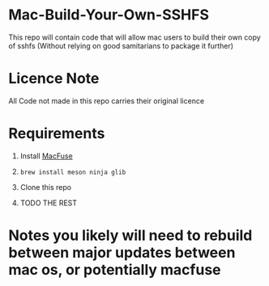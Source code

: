 # Mac-Build-Your-Own-SSHFS
This repo will contain code that will allow mac users to build their own copy of sshfs (Without relying on good samitarians to package it further)

# Licence Note

All Code not made in this repo carries their original licence

# Requirements

1. Install [MacFuse ](https://osxfuse.github.io/)

2. `brew install meson ninja glib`

3. Clone this repo

4. TODO THE REST

# Notes you likely will need to rebuild between major updates between mac os, or potentially macfuse 
